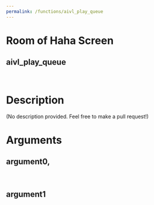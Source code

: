 ```yaml
---
permalink: /functions/aivl_play_queue
---
```

# Room of Haha Screen  
## aivl_play_queue  
&nbsp;  
# Description  
(No description provided. Feel free to make a pull request!) 
&nbsp;  
# Arguments
## argument0, 

&nbsp;  
## argument1

&nbsp;  


